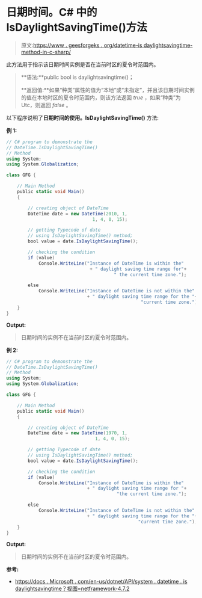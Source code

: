# 日期时间。C# 中的 IsDaylightSavingTime()方法

> 原文:[https://www . geesforgeks . org/datetime-is daylightsavingtime-method-in-c-sharp/](https://www.geeksforgeeks.org/datetime-isdaylightsavingtime-method-in-c-sharp/)

此方法用于指示该日期时间实例是否在当前时区的夏令时范围内。

> **语法:**public bool is daylightsavingtime()；
> 
> **返回值:**如果“种类”属性的值为“本地”或“未指定”，并且该日期时间实例的值在本地时区的夏令时范围内，则该方法返回 *true* ，如果“种类”为 Utc，则返回 *false* 。

以下程序说明了**日期时间的使用。IsDaylightSavingTime()** 方法:

**例 1:**

```cs
// C# program to demonstrate the
// DateTime.IsDaylightSavingTime()
// Method
using System;
using System.Globalization;

class GFG {

    // Main Method
    public static void Main()
    {

        // creating object of DateTime
        DateTime date = new DateTime(2010, 1,
                                1, 4, 0, 15);

        // getting Typecode of date
        // using IsDaylightSavingTime() method;
        bool value = date.IsDaylightSavingTime();

        // checking the condition
        if (value)
            Console.WriteLine("Instance of DateTime is within the"
                               + " daylight saving time range for"+
                                        " the current time zone.");

        else
            Console.WriteLine("Instance of DateTime is not within the"
                              + " daylight saving time range for the "+
                                                  "current time zone.");
    }
}
```

**Output:**

> 日期时间的实例不在当前时区的夏令时范围内。

**例 2:**

```cs
// C# program to demonstrate the
// DateTime.IsDaylightSavingTime()
// Method
using System;
using System.Globalization;

class GFG {

    // Main Method
    public static void Main()
    {

        // creating object of DateTime
        DateTime date = new DateTime(1970, 1,
                                 1, 4, 0, 15);

        // getting Typecode of date
        // using IsDaylightSavingTime() method;
        bool value = date.IsDaylightSavingTime();

        // checking the condition
        if (value)
            Console.WriteLine("Instance of DateTime is within the"
                              + " daylight saving time range for "+
                                         "the current time zone.");

        else
            Console.WriteLine("Instance of DateTime is not within the"
                              + " daylight saving time range for the "+
                                                 "current time zone.");
    }
}
```

**Output:**

> 日期时间的实例不在当前时区的夏令时范围内。

**参考:**

*   [https://docs . Microsoft . com/en-us/dotnet/API/system . datetime . is daylightsavingtime？视图=netframework-4.7.2](https://docs.microsoft.com/en-us/dotnet/api/system.datetime.isdaylightsavingtime?view=netframework-4.7.2)